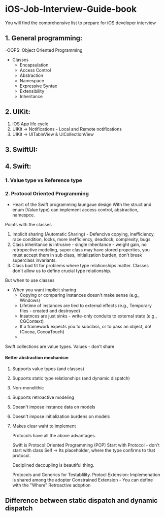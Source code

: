 # iOS-Job-Interview-Guide-book
You will find the comprehensive list to prepare for iOS developer interview 
## 1. General programming:
-OOPS: Object Oriented Programming 
- Classes
  - Encapsulation
  - Access Control 
  - Abstraction
  - Namespace
  - Expressive Syntax
  - Extensibility
  - Inheritance 
  
## 2. UIKit:
1. iOS App life cycle
2. UIKit -> Notifications - Local and Remote notifications
3. UIKit -> UITableView & UICollectionView 

## 3. SwiftUI:

## 4. Swift:
### 1. Value type vs Reference type 

### 2. Protocol Oriented Programming 
- Heart of the Swift programming laungaue design
 With the struct and enum (Value type) can implement access control, abstraction, namespce.

Points with the classes
1. Implicit sharing (Automatic Sharing) - Defencive copying, inefficiency, race condition, locks, more inefficiency, deadlock, complexity, bugs
2. Class inheritance is intrusive - single inheritance - weight gain, no retropective modeling, super class may have stored properties, you must accept them in sub class, initialization burden, don't break superclass invariants.
3. Class bad fit for problems where type relationships matter. Classes don't allow us to define crucial type relationship. 

But when to use classes
- When you want implicit sharing
   - Copying or comparing instances doesn't make sense (e.g., Windows)
   - Lifetime of instances are tied to external effects (e.g., Temporary files - created and destroyed)
   - Insatnces are just sinks - write-only conduits to external state (e.g., CGContext)
   - If a framework expects you to subclass, or to pass an object, do! (Cocoa, CocoaTouch)
   - 
Swift collections are value types. Values - don't share 

#### Better abstraction mechanism
1. Supports value types (and classes)
2. Supports static type relationships (and dynamic dispatch)
3. Non-monolithic
4. Supports retroactive modeling
5. Doesn't impose instance data on models
6. Doesn't impose initialization burdens on models
7. Makes clear waht to implement

   Protocols have all the above advantages.

   Swift is Protocol Oriented Programming (POP)
   Start with Protocol - don't start with class
   Self -> Its placeholder, where the type confirms to that protocol.

   Deciplined decoupling is beautiful thing.

   Protocols and Generics for Testablility.
   Protocl Extension: Implemenation is shared among the adopter
   Constrained Extension - You can define with the "Where"
   Retroactive adoption
   
## Difference between static dispatch and dynamic dispatch
   
   


